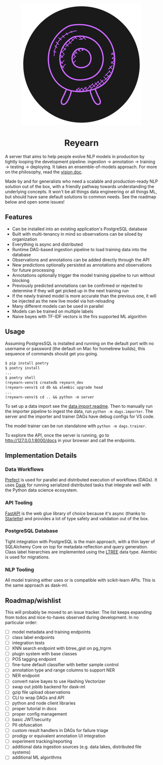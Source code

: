 <p align="center">
  <img src="./docs/logo.png">
</p>
<h1 align="center">Reyearn</h1>

A server that aims to help people evolve NLP models in production by tightly looping the development pipeline: ingestion -> annotation -> training -> testing -> deploying. It takes an ensemble-of-models approach. For more on the philosophy, read the [vision doc](docs/vision.md).

Made by and for generalists who need a scalable and production-ready NLP solution out of the box, with a friendly pathway towards understanding the underlying concepts. It won't be all things data engineering or all things ML, but should have sane default solutions to common needs. See the roadmap below and open some issues!

## Features

- Can be installed into an existing application's PostgreSQL database
- Built with multi-tenancy in mind so observations can be siloed by organization
- Everything is async and distributed
- Runtime DAG-based ingestion pipeline to load training data into the database
- Observations and annotations can be added directly through the API
- New predictions optionally persisted as annotations and observations for future processing
- Annotations optionally trigger the model training pipeline to run without blocking
- Previously predicted annotations can be confirmed or rejected to determine if they will get picked up in the next training run
- If the newly trained model is more accurate than the previous one, it will be injected as the new live model via hot-reloading
- Many different models can be used in parallel
- Models can be trained on multiple labels
- Naive bayes with TF-IDF vectors is the firs supported ML algorithm

## Usage

Assuming PostgresSQL is installed and running on the default port with no username or password (the default on Mac for homebrew builds), this sequence of commands should get you going.

```shell
$ pip install poetry
$ poetry install
...
$ poetry shell
(reyearn-venv)$ createdb reyearn_dev
(reyearn-venv)$ cd db && alembic upgrade head
...
(reyearn-venv)$ cd .. && python -m server
```

To set up a data import see the [data import readme](./data/import/email/README.md). Then to manually run the importer pipeline to ingest the data, run `python -m dags.importer`. The server and the importer and trainer DAGs have debug configs for VS code.

The model trainer can be run standalone with `python -m dags.trainer`.

To explore the API, once the server is running, go to http://127.0.0.1:8000/docs in your browser and call the endpoints.

## Implementation Details

### Data Workflows

[Prefect](https://docs.prefect.io/core/getting_started/why-prefect.html) is used for parallel and distributed execution of workflows (DAGs). It uses [Dask](https://docs.dask.org/en/latest/why.html) for running serialized distributed tasks that integrate well with the Python data science ecosystem.

### API Tooling

[FastAPI](https://fastapi.tiangolo.com/history-design-future/) is the web glue library of choice because it's async (thanks to [Starlette](https://www.starlette.io/)) and provides a lot of type safety and validation out of the box.

### PostgreSQL Database

Tight integration with PostgreSQL is the main approach, with a thin layer of SQLAlchemy Core on top for metadata reflection and query generation. Class label hierarchies are implemented using the [LTREE](https://www.postgresql.org/docs/9.1/ltree.html) data type. Alembic is used for migrations.

### NLP Tooling

All model training either uses or is compatible with scikit-learn APIs. This is the same approach as dask-ml.

## Roadmap/wishlist

This will probably be moved to an issue tracker. The list keeps expanding from todos and nice-to-haves observed during development. In no particular order:

- [ ] model metadata and training endpoints
- [ ] class label endpoints
- [ ] integration tests
- [ ] KNN search endpoint with btree_gist on pg_trgrm
- [ ] plugin system with base classes
- [ ] POS tagging endpoint
- [ ] fine-tune default classifier with better sample control
- [ ] annotation type and range columns to support NER
- [ ] NER endpoint
- [ ] convert naive bayes to use Hashing Vectorizer
- [ ] swap out joblib backend for dask-ml
- [ ] gzip file upload observations
- [ ] CLI to wrap DAGs and API
- [ ] python and node client libraries
- [ ] proper tutorial in docs
- [ ] proper config management
- [ ] basic JWT/security
- [ ] PII obfuscation
- [ ] custom result handlers in DAGs for failure triage
- [ ] prodigy or equivalent annotation UI integration
- [ ] experiment tracking/reporting
- [ ] additional data ingestion sources (e.g. data lakes, distributed file systems)
- [ ] additional ML algorithms